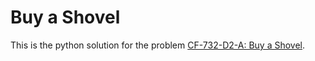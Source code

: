 # Buy a Shovel

This is the python solution for the problem [CF-732-D2-A: Buy a Shovel](https://codeforces.com/contest/732/problem/A).

